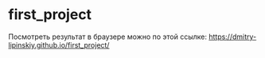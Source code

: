 # first_project
Посмотреть результат в браузере можно по этой ссылке:
https://dmitry-lipinskiy.github.io/first_project/
